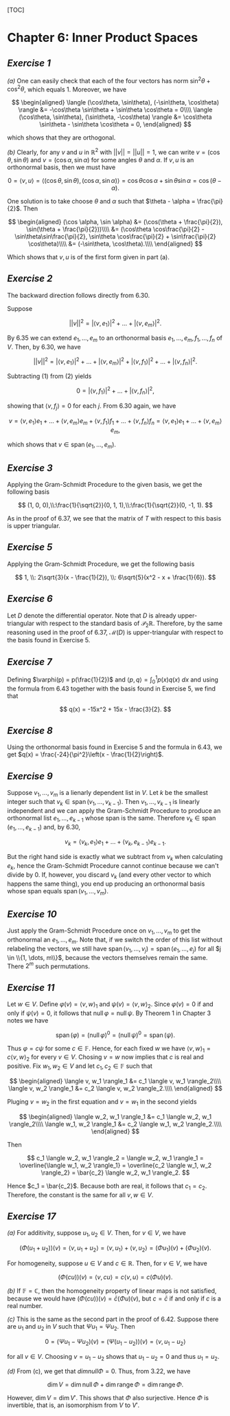 [TOC]

# Chapter 6: **Inner Product Spaces**

## _Exercise 1_

_(a)_
One can easily check that each of the four vectors has norm $\sin^2 \theta + \cos^2 \theta$, which equals $1$.
Moreover, we have

$$
\begin{aligned}
\langle (\cos\theta, \sin\theta), (-\sin\theta, \cos\theta) \rangle &= -\cos\theta \sin\theta + \sin\theta \cos\theta = 0\\\\
\langle (\cos\theta, \sin\theta), (\sin\theta, -\cos\theta) \rangle &= \cos\theta \sin\theta - \sin\theta \cos\theta = 0,
\end{aligned}
$$

which shows that they are orthogonal.

_(b)_
Clearly, for any $v$ and $u$ in $\mathbb{R}^2$ with $||v|| = ||u|| = 1$, we can write $v = (\cos \theta, \sin \theta)$ and $v = (\cos \alpha, \sin \alpha)$ for some angles $\theta$ and $\alpha$.
If $v, u$ is an orthonormal basis, then we must have

$$
0 = \langle v, u \rangle = \langle (\cos \theta, \sin \theta), (\cos \alpha, \sin \alpha) \rangle = \cos\theta \cos\alpha + \sin\theta \sin\alpha = \cos(\theta - \alpha).
$$

One solution is to take choose $\theta$ and $\alpha$ such that $\theta - \alpha = \frac{\pi}{2}$.
Then

$$
\begin{aligned}
(\cos \alpha, \sin \alpha) &= (\cos(\theta + \frac{\pi}{2}), \sin(\theta + \frac{\pi}{2}))\\\\
&= (\cos\theta \cos\frac{\pi}{2} - \sin\theta\sin\frac{\pi}{2}, \sin\theta \cos\frac{\pi}{2} + \sin\frac{\pi}{2} \cos\theta)\\\\
&= (-\sin\theta, \cos\theta).\\\\
\end{aligned}
$$

Which shows that $v, u$ is of the first form given in part (a).

## _Exercise 2_

The backward direction follows directly from 6.30.

Suppose

$$
||v||^2 = |\langle v, e_1 \rangle|^2 + \dots + |\langle v, e_m \rangle|^2. \tag{1}
$$

By 6.35 we can extend $e_1, \dots, e_m$ to an orthonormal basis $e_1, \dots, e_m, f_1, \dots, f_n$ of $V$.
Then, by 6.30, we have

$$
||v||^2 = |\langle v, e_1 \rangle|^2 + \dots + |\langle v, e_m \rangle|^2 + |\langle v, f_1 \rangle|^2 + \dots + |\langle v, f_n \rangle|^2. \tag{2}
$$

Subtracting (1) from (2) yields

$$
0 = |\langle v, f_1 \rangle|^2 + \dots + |\langle v, f_n \rangle|^2,
$$

showing that $\langle v, f_j \rangle = 0$ for each $j$.
From 6.30 again, we have

$$
v = \langle v, e_1 \rangle e_1 + \dots + \langle v, e_m \rangle e_m + \langle v, f_1 \rangle f_1 + \dots + \langle v, f_n \rangle f_n = \langle v, e_1 \rangle e_1 + \dots + \langle v, e_m \rangle e_m,
$$

which shows that $v \in \operatorname{span}(e_1, \dots, e_m)$.

## _Exercise 3_

Applying the Gram-Schmidt Procedure to the given basis, we get the following basis

$$
(1, 0, 0),\\:\frac{1}{\sqrt{2}}(0, 1, 1),\\:\frac{1}{\sqrt{2}}(0, -1, 1).
$$

As in the proof of 6.37, we see that the matrix of $T$ with respect to this basis is upper triangular.

## _Exercise 5_

Applying the Gram-Schmidt Procedure, we get the following basis

$$
1, \\: 2\sqrt{3}(x - \frac{1}{2}), \\: 6\sqrt{5}(x^2 - x + \frac{1}{6}).
$$

## _Exercise 6_

Let $D$ denote the differential operator.
Note that $D$ is already upper-triangular with respect to the standard basis of $\mathcal{P}_2{\mathbb{R}}$.
Therefore, by the same reasoning used in the proof of 6.37, $\mathcal{M}(D)$ is upper-triangular with respect to the basis found in Exercise 5.

## _Exercise 7_

Defining $\varphi(p) = p(\frac{1}{2})$ and $\langle p, q \rangle = \int_{0}^{1} p(x)q(x)\ dx$ and using the formula from 6.43 together with the basis found in Exercise 5, we find that

$$
q(x) = -15x^2 + 15x - \frac{3}{2}.
$$

## _Exercise 8_

Using the orthonormal basis found in Exercise 5 and the formula in 6.43, we get $q(x) = \frac{-24}{\pi^2}\left(x - \frac{1}{2}\right)$.

## _Exercise 9_

Suppose $v_1, \dots, v_m$ is a lienarly dependent list in $V$.
Let $k$ be the smallest integer such that $v_k \in \operatorname{span}(v_1, \dots, v_{k-1})$.
Then $v_1, \dots, v_{k-1}$ is linearly independent and we can apply the Gram-Schmidt Procedure to produce an orthonormal list $e_1, \dots, e_{k-1}$ whose span is the same.
Therefore $v_k \in \operatorname{span}(e_1, \dots, e_{k-1})$ and, by 6.30,

$$
v_k = \langle v_k, e_1 \rangle e_1 + \dots + \langle v_k, e_{k-1} \rangle e_{k-1}.
$$

But the right hand side is exactly what we subtract from $v_k$ when calculating $e_k$, hence the Gram-Schmidt Procedure cannot continue because we can't divide by $0$.
If, however, you discard $v_k$ (and every other vector to which happens the same thing), you end up producing an orthonormal basis whose span equals $\operatorname{span}(v_1, \dots, v_m)$.

## _Exercise 10_

Just apply the Gram-Schmidt Procedure once on $v_1, \dots, v_m$ to get the orthonormal an $e_1, \dots, e_m$.
Note that, if we switch the order of this list without relabeling the vectors, we still have $\operatorname{span}(v_1, \dots, v_j) = \operatorname{span}(e_1, \dots, e_j)$ for all $j \in \\{1, \dots, m\\}$, because the vectors themselves remain the same.
There $2^m$ such permutations.

## _Exercise 11_

Let $w \in V$.
Define $\varphi(v) = \langle v, w \rangle_1$ and $\psi(v) = \langle v, w \rangle_2$.
Since $\varphi(v) = 0$ if and only if $\psi(v) = 0$, it follows that $\operatorname{null} \varphi =\operatorname{null} \psi$.
By Theorem 1 in Chapter 3 notes we have

$$
\operatorname{span}(\varphi) = (\operatorname{null} \varphi)^0 = (\operatorname{null} \psi)^0 = \operatorname{span}(\psi).
$$

Thus $\varphi = c\psi$ for some $c \in \mathbb{F}$.
Hence, for each fixed $w$ we have $\langle v, w \rangle_1 = c\langle v, w \rangle_2$ for every $v \in V$.
Chosing $v = w$ now implies that $c$ is real and positive.
Fix $w_1, w_2 \in V$ and let $c_1, c_2 \in \mathbb{F}$ such that

$$
\begin{aligned}
\langle v, w_1 \rangle_1 &= c_1 \langle v, w_1 \rangle_2\\\\
\langle v, w_2 \rangle_1 &= c_2 \langle v, w_2 \rangle_2.\\\\
\end{aligned}
$$

Pluging $v = w_2$ in the first equation and $v = w_1$ in the second yields

$$
\begin{aligned}
\langle w_2, w_1 \rangle_1 &= c_1 \langle w_2, w_1 \rangle_2\\\\
\langle w_1, w_2 \rangle_1 &= c_2 \langle w_1, w_2 \rangle_2.\\\\
\end{aligned}
$$

Then

$$
c_1 \langle w_2, w_1 \rangle_2 = \langle w_2, w_1 \rangle_1 = \overline{\langle w_1, w_2 \rangle_1} = \overline{c_2 \langle w_1, w_2 \rangle_2} = \bar{c_2} \langle w_2, w_1 \rangle_2.
$$

Hence $c_1 = \bar{c_2}$.
Because both are real, it follows that $c_1 = c_2$.
Therefore, the constant is the same for all $v, w \in V$.

## _Exercise 17_

_(a)_
For additivity, suppose $u_1, u_2 \in V$.
Then, for $v \in V$, we have

$$
(\Phi(u_1 + u_2))(v) = \langle v, u_1 + u_2 \rangle = \langle v, u_1 \rangle + \langle v, u_2 \rangle = (\Phi u_1)(v) + (\Phi u_2)(v).
$$

For homogeneity, suppose $u \in V$ and $c \in \mathbb{R}$.
Then, for $v \in V$, we have

$$
(\Phi(cu))(v) = \langle v, cu \rangle = c\langle v, u \rangle = c(\Phi u)(v).
$$

_(b)_
If $\mathbb{F} = \mathbb{C}$, then the homogeneity property of linear maps is not satisfied, because we would have $(\Phi(cu))(v) = \bar{c}(\Phi u)(v)$, but $c = \bar{c}$ if and only if $c$ is a real number.

_(c)_
This is the same as the second part in the proof of 6.42.
Suppose there are $u_1$ and $u_2$ in $V$ such that $\Psi u_1 = \Psi u_2$.
Then

$$
0 = (\Psi u_1 - \Psi u_2)(v) = (\Psi(u_1 - u_2))(v) = \langle v, u_1 - u_2 \rangle
$$

for all $v \in V$.
Choosing $v = u_1 - u_2$ shows that $u_1 - u_2 = 0$ and thus $u_1 = u_2$.

_(d)_
From (c), we get that $dim null \Phi = 0$.
Thus, from 3.22, we have

$$
\operatorname{dim} V = \operatorname{dim} \operatorname{null} \Phi + \operatorname{dim} \operatorname{range} \Phi = \operatorname{dim} \operatorname{range} \Phi.
$$

However, $\operatorname{dim} V = \operatorname{dim} V'$.
This shows that $\Phi$ also surjective.
Hence $\Phi$ is invertible, that is, an isomorphism from $V$ to $V'$.
